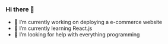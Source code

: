 ### Hi there 👋


- 🔭 I’m currently working on deploying a e-commerce website
- 🌱 I’m currently learning React.js
- 🤔 I’m looking for help with everything programming
<!-- - 📫 How to reach me: ...
- 😄 Pronouns: ...
- ⚡ Fun fact: ... -->
